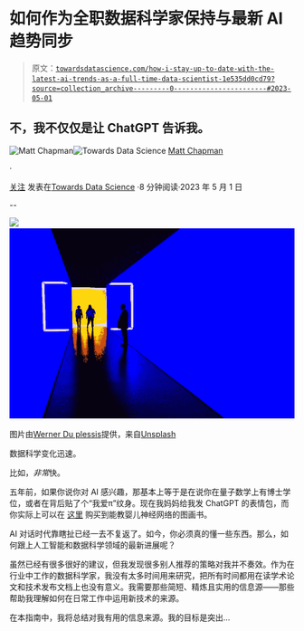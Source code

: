 # 如何作为全职数据科学家保持与最新 AI 趋势同步

> 原文：[`towardsdatascience.com/how-i-stay-up-to-date-with-the-latest-ai-trends-as-a-full-time-data-scientist-1e535dd0cd79?source=collection_archive---------0-----------------------#2023-05-01`](https://towardsdatascience.com/how-i-stay-up-to-date-with-the-latest-ai-trends-as-a-full-time-data-scientist-1e535dd0cd79?source=collection_archive---------0-----------------------#2023-05-01)

## 不，我不仅仅是让 ChatGPT 告诉我。

![Matt Chapman](https://medium.com/@mattchapmanmsc?source=post_page-----1e535dd0cd79--------------------------------)[](https://towardsdatascience.com/?source=post_page-----1e535dd0cd79--------------------------------)![Towards Data Science](https://towardsdatascience.com/?source=post_page-----1e535dd0cd79--------------------------------) [Matt Chapman](https://medium.com/@mattchapmanmsc?source=post_page-----1e535dd0cd79--------------------------------)

·

[关注](https://medium.com/m/signin?actionUrl=https%3A%2F%2Fmedium.com%2F_%2Fsubscribe%2Fuser%2Fbf7d13fc53db&operation=register&redirect=https%3A%2F%2Ftowardsdatascience.com%2Fhow-i-stay-up-to-date-with-the-latest-ai-trends-as-a-full-time-data-scientist-1e535dd0cd79&user=Matt+Chapman&userId=bf7d13fc53db&source=post_page-bf7d13fc53db----1e535dd0cd79---------------------post_header-----------) 发表在[Towards Data Science](https://towardsdatascience.com/?source=post_page-----1e535dd0cd79--------------------------------) ·8 分钟阅读·2023 年 5 月 1 日

--

![](https://medium.com/m/signin?actionUrl=https%3A%2F%2Fmedium.com%2F_%2Fbookmark%2Fp%2F1e535dd0cd79&operation=register&redirect=https%3A%2F%2Ftowardsdatascience.com%2Fhow-i-stay-up-to-date-with-the-latest-ai-trends-as-a-full-time-data-scientist-1e535dd0cd79&source=-----1e535dd0cd79---------------------bookmark_footer-----------)![](img/7ccd5b873d87f539b0f19135f204fbe9.png)

图片由[Werner Du plessis](https://unsplash.com/@werner01)提供，来自[Unsplash](https://unsplash.com/photos/6dDHofabCQ8)

数据科学变化迅速。

比如，*非常*快。

五年前，如果你说你对 AI 感兴趣，那基本上等于是在说你在量子数学上有博士学位，或者在背后贴了个“我爱π”纹身。现在我妈妈给我发 ChatGPT 的表情包，而你实际上可以在 [这里](https://www.amazon.co.uk/Neural-Networks-Babies-Baby-University/dp/1492671207) 购买到能教婴儿神经网络的图画书。

AI 对话时代靠瞎扯已经一去不复返了。如今，你必须真的懂一些东西。那么，如何跟上人工智能和数据科学领域的最新进展呢？

虽然已经有很多很好的建议，但我发现很多别人推荐的策略对我并不奏效。作为在行业中工作的数据科学家，我没有太多时间用来研究，把所有时间都用在读学术论文和技术发布文档上也没有意义。我需要那些简短、精炼且实用的信息源——那些帮助我理解如何在日常工作中运用新技术的来源。

在本指南中，我将总结对我有用的信息来源。我的目标是突出...
